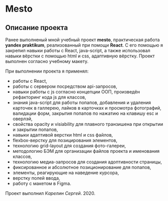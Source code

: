 # Mesto

## Описание проекта
Ранее выполненый мной учебный проект **mesto**, практическая работа **yandex praktikum**, реализованный при помощи **React**. С его помощью я закрепил навыки работы с React, java-script, а также использовал навыки вёрстки с помощью html и css, адаптивную вёрстку. 
Проект выполнен согласно учебному макету.

При выполнении проекта я применял:
* работы с React,
* работы с сервером посредством api-запросов,
* навыки работы с js согласно концепции ООП, произведён рефакторинг кода js для классов,
* знания java-script для работы попапов, добавления и удаления карточек в галлерею, лайков в карточках и просмотра фотографий, валидации форм, закрытия попапов по нажатию на клавишу esc и оверлэй,
* свойства opacity и visiability для плавного транзишена при открытии и закрытии попапов,
* навыки адаптивой верстки html и css файлов,
* flexbox-верстку для позицирования элементов,
* технологию grid-layout для создания фото-галереи,
* методологию БЭМ для организации файлов проекта и именования классов,
* технологию медиа-запросов для создания адоптивности страницы,
* фиксированное и абсолютное позиционирование для попапов,
* элементы, реагирующие на наведение курсора,
* верстку полей ввода,
* работу с макетом в Figma.

Проект выполнил *Карелин Сергей*. 2020.
